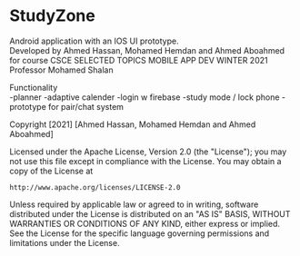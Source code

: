 # StudyZone
Android application with an IOS UI prototype. <br>
Developed by Ahmed Hassan, Mohamed Hemdan and Ahmed Aboahmed <br>
for course CSCE SELECTED TOPICS MOBILE APP DEV WINTER 2021<br>
Professor Mohamed Shalan <br>

Functionality <br>
-planner
-adaptive calender
-login w firebase
-study mode / lock phone
-prototype for pair/chat system


Copyright [2021] [Ahmed Hassan, Mohamed Hemdan and Ahmed Aboahmed]

Licensed under the Apache License, Version 2.0 (the "License");
you may not use this file except in compliance with the License.
You may obtain a copy of the License at

    http://www.apache.org/licenses/LICENSE-2.0

Unless required by applicable law or agreed to in writing, software
distributed under the License is distributed on an "AS IS" BASIS,
WITHOUT WARRANTIES OR CONDITIONS OF ANY KIND, either express or implied.
See the License for the specific language governing permissions and
limitations under the License.

